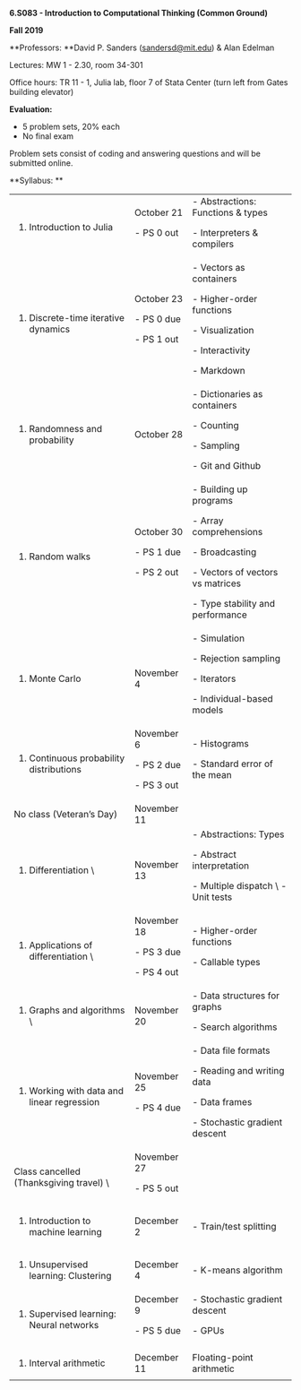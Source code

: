 **6.S083 - Introduction to Computational Thinking (Common Ground)**

**Fall 2019**

**Professors: **David P. Sanders ([sandersd@mit.edu](mailto:sandersd@mit.edu)) & Alan Edelman

Lectures: MW 1 - 2.30, room 34-301

Office hours: TR 11 - 1, Julia lab, floor 7 of Stata Center (turn left from Gates building elevator)

**Evaluation:**



*   5 problem sets, 20% each
*   No final exam

Problem sets consist of coding and answering questions and will be submitted online.

**Syllabus: **


<table>
  <tr>
   <td>
<ol>

<li>Introduction to Julia
</li>
</ol>
   </td>
   <td>October 21
<p>
- PS 0 out
   </td>
   <td>- Abstractions: Functions & types
<p>
- Interpreters & compilers
   </td>
  </tr>
  <tr>
   <td>
<ol>

<li>Discrete-time iterative dynamics
  
</li>
</ol>
   </td>
   <td>October 23
<p>
- PS 0 due
<p>
- PS 1 out
   </td>
   <td>- Vectors as containers
<p>
- Higher-order functions
<p>
- Visualization
<p>
- Interactivity
<p>
- Markdown
   </td>
  </tr>
  <tr>
   <td>
<ol>

<li>Randomness and probability
</li>
</ol>
   </td>
   <td>October 28
   </td>
   <td>- Dictionaries as containers
<p>
- Counting
<p>
- Sampling
<p>
- Git and Github 
   </td>
  </tr>
  <tr>
   <td>
<ol>

<li>Random walks
</li>
</ol>
   </td>
   <td>October 30
<p>
- PS 1 due
<p>
- PS 2 out
   </td>
   <td>- Building up programs 
<p>
- Array comprehensions
<p>
- Broadcasting
<p>
- Vectors of vectors vs matrices
<p>
- Type stability and performance
   </td>
  </tr>
  <tr>
   <td>
<ol>

<li>Monte Carlo
</li>
</ol>
   </td>
   <td>November 4
   </td>
   <td>- Simulation
<p>
- Rejection sampling
<p>
- Iterators
<p>
- Individual-based models
   </td>
  </tr>
  <tr>
   <td>
<ol>

<li>Continuous probability distributions
</li>
</ol>
   </td>
   <td>November 6
<p>
- PS 2 due
<p>
- PS 3 out
   </td>
   <td>- Histograms
<p>
- Standard error of the mean
   </td>
  </tr>
  <tr>
   <td>
    No class (Veteran’s Day)
   </td>
   <td>November 11
   </td>
   <td>
   </td>
  </tr>
  <tr>
   <td>
<ol>

<li>Differentiation
     \
   
</li>
</ol>
   </td>
   <td>November 13
   </td>
   <td>- Abstractions: Types
<p>
- Abstract interpretation
<p>
- Multiple dispatch  \
- Unit tests
   </td>
  </tr>
  <tr>
   <td>
<ol>

<li>Applications of differentiation
 \
  
</li>
</ol>
   </td>
   <td>November 18
<p>
- PS 3 due
<p>
- PS 4 out
   </td>
   <td>- Higher-order functions
<p>
- Callable types
   </td>
  </tr>
  <tr>
   <td>
<ol>

<li>Graphs and algorithms \

   
</li>
</ol>
   </td>
   <td>November 20 
   </td>
   <td>- Data structures for graphs
<p>
- Search algorithms
   </td>
  </tr>
  <tr>
   <td>
<ol>

<li>Working with data and linear regression
</li>
</ol>
   </td>
   <td>November 25
<p>
- PS 4 due
   </td>
   <td>- Data file formats
<p>
- Reading and writing data
<p>
- Data frames
<p>
- Stochastic gradient descent
   </td>
  </tr>
  <tr>
   <td>
    Class cancelled (Thanksgiving travel) \

   </td>
   <td>November 27
<p>
- PS 5 out
   </td>
   <td>
   </td>
  </tr>
  <tr>
   <td>
<ol>

<li>Introduction to machine learning
</li>
</ol>
   </td>
   <td>December 2
   </td>
   <td>- Train/test splitting
   </td>
  </tr>
  <tr>
   <td>
<ol>

<li>Unsupervised learning: Clustering
</li>
</ol>
   </td>
   <td>December 4
   </td>
   <td>- K-means algorithm
   </td>
  </tr>
  <tr>
   <td>
<ol>

<li>Supervised learning: Neural networks 
</li>
</ol>
   </td>
   <td>December 9
<p>
- PS 5 due
   </td>
   <td>- Stochastic gradient descent
<p>
- GPUs
   </td>
  </tr>
  <tr>
   <td>
<ol>

<li>Interval arithmetic
</li>
</ol>
   </td>
   <td>December 11
   </td>
   <td>Floating-point arithmetic

